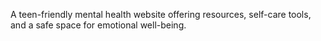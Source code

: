 A teen-friendly mental health website offering resources, self-care tools, and a safe space for emotional well-being.
